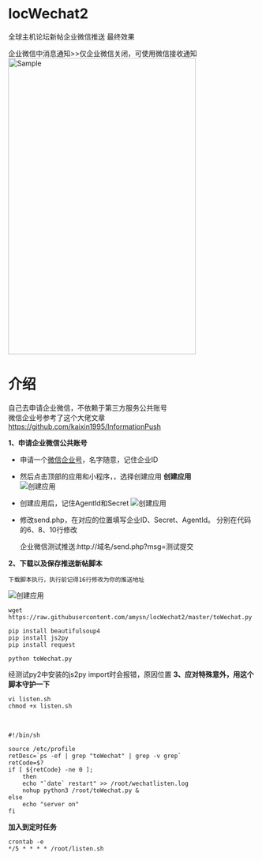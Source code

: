 # locWechat2
全球主机论坛新帖企业微信推送
最终效果

企业微信中消息通知>>仅企业微信关闭，可使用微信接收通知
 <img src="https://github.com/bjtest3/locWechat2/blob/master/image/xiaoguo1.jpg" alt="Sample"  width="380" height="600">

# 介绍
自己去申请企业微信，不依赖于第三方服务公共账号<br>
微信企业号参考了这个大佬文章 https://github.com/kaixin1995/InformationPush

**1、申请企业微信公共账号**
- 申请一个[微信企业号](https://work.weixin.qq.com/)，名字随意，记住企业ID
- 然后点击顶部的应用和小程序，，选择创建应用
  **创建应用**  
  ![创建应用](https://github.com/kaixin1995/InformationPush/blob/master/image/%E5%88%9B%E5%BB%BA%E5%BA%94%E7%94%A8.png)  
- 创建应用后，记住AgentId和Secret
  ![创建应用](https://github.com/kaixin1995/InformationPush/blob/master/image/%E5%BA%94%E7%94%A8id%E8%AE%B0%E5%BD%95.png)
- 修改send.php，在对应的位置填写企业ID、Secret、AgentId。
  分别在代码的6、8、10行修改

  企业微信测试推送:http://域名/send.php?msg=测试提交  

**2、下载以及保存推送新帖脚本**

`下载脚本执行，执行前记得16行修改为你的推送地址`

![创建应用](https://github.com/bjtest3/locWechat2/blob/master/image/%E4%BF%AE%E6%94%B9%E6%8E%A8%E9%80%81%E5%9C%B0%E5%9D%80.png)
```
wget https://raw.githubusercontent.com/amysn/locWechat2/master/toWechat.py

pip install beautifulsoup4
pip install js2py
pip install request

python toWechat.py
```
经测试py2中安装的js2py import时会报错，原因位置
**3、应对特殊意外，用这个脚本守护一下**
```
vi listen.sh
chmod +x listen.sh
```
<br>

```
#!/bin/sh

source /etc/profile
retDesc=`ps -ef | grep "toWechat" | grep -v grep`
retCode=$?
if [ ${retCode} -ne 0 ]; 
    then
    echo "`date` restart" >> /root/wechatlisten.log 
    nohup python3 /root/toWechat.py & 
else
    echo "server on"
fi
```

**加入到定时任务**
```
crontab -e
*/5 * * * * /root/listen.sh
```
